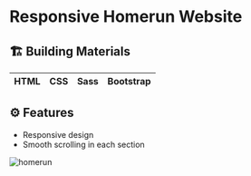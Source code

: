 # Responsive Homerun Website

## 🏗 Building Materials

| HTML | CSS | Sass | Bootstrap |
| :--: | :-: | :--: | :-------: |

## ⚙️ Features
- Responsive design
- Smooth scrolling in each section

![homerun](https://github.com/Otabek996/homerun_website/blob/main/imgWebsite.png)
